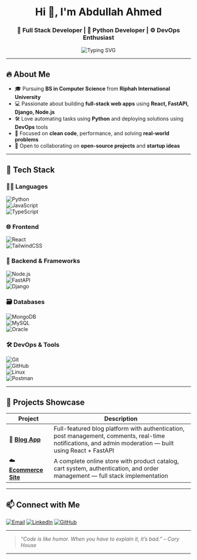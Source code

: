 <h1 align="center">Hi 👋, I'm Abdullah Ahmed</h1>
<h3 align="center">🚀 Full Stack Developer | 🐍 Python Developer | ⚙️ DevOps Enthusiast</h3>

<p align="center">
  <img src="https://readme-typing-svg.herokuapp.com?font=Fira+Code&duration=3000&pause=1000&center=true&vCenter=true&width=500&lines=Full+Stack+Web+Developer;Python+%7C+FastAPI+%7C+Django;React+%7C+Node+%7C+MongoDB+%7C+MySQL;DevOps+%7C+Automation+%7C+Problem+Solver" alt="Typing SVG" />
</p>

---

## 🔥 About Me

- 🎓 Pursuing **BS in Computer Science** from **Riphah International University**
- 💻 Passionate about building **full-stack web apps** using **React, FastAPI, Django, Node.js**
- 🛠 Love automating tasks using **Python** and deploying solutions using **DevOps** tools
- 🚀 Focused on **clean code**, performance, and solving **real-world problems**
- 🤝 Open to collaborating on **open-source projects** and **startup ideas**

---

## 🧰 Tech Stack

### 👨‍💻 Languages  
![Python](https://img.shields.io/badge/-Python-05122A?style=flat&logo=python)  
![JavaScript](https://img.shields.io/badge/-JavaScript-05122A?style=flat&logo=javascript)  
![TypeScript](https://img.shields.io/badge/-TypeScript-05122A?style=flat&logo=typescript)

### 🌐 Frontend  
![React](https://img.shields.io/badge/-React-05122A?style=flat&logo=react)  
![TailwindCSS](https://img.shields.io/badge/-TailwindCSS-05122A?style=flat&logo=tailwind-css)

### 🧩 Backend & Frameworks  
![Node.js](https://img.shields.io/badge/-Node.js-05122A?style=flat&logo=node.js)  
![FastAPI](https://img.shields.io/badge/-FastAPI-05122A?style=flat&logo=fastapi)  
![Django](https://img.shields.io/badge/-Django-05122A?style=flat&logo=django)

### 🗃️ Databases  
![MongoDB](https://img.shields.io/badge/-MongoDB-05122A?style=flat&logo=mongodb)  
![MySQL](https://img.shields.io/badge/-MySQL-05122A?style=flat&logo=mysql)  
![Oracle](https://img.shields.io/badge/-Oracle-05122A?style=flat&logo=oracle)

### 🛠 DevOps & Tools  
![Git](https://img.shields.io/badge/-Git-05122A?style=flat&logo=git)  
![GitHub](https://img.shields.io/badge/-GitHub-05122A?style=flat&logo=github)  
![Linux](https://img.shields.io/badge/-Linux-05122A?style=flat&logo=linux)  
![Postman](https://img.shields.io/badge/-Postman-05122A?style=flat&logo=postman)

---

## 🌟 Projects Showcase

| Project | Description |
|--------|-------------|
| 🔗 [**Blog App**](https://github.com/ABDULLAHAHMED1575/blog) | Full-featured blog platform with authentication, post management, comments, real-time notifications, and admin moderation — built using React + FastAPI |
| ☁️ [**Ecommerce Site**](https://github.com/ABDULLAHAHMED1575/ecommerce) | A complete online store with product catalog, cart system, authentication, and order management — full stack implementation |

---

## 📫 Connect with Me

<p align="left">
  <a href="mailto:abdullahahmed.dev@gmail.com"><img src="https://img.shields.io/badge/-Gmail-05122A?style=flat&logo=gmail" alt="Email" /></a>
  <a href="https://www.linkedin.com/in/abdullahahmeddev"><img src="https://img.shields.io/badge/-LinkedIn-05122A?style=flat&logo=linkedin" alt="LinkedIn" /></a>
  <a href="https://github.com/AbdullahAhmedDev"><img src="https://img.shields.io/badge/-GitHub-05122A?style=flat&logo=github" alt="GitHub" /></a>
</p>

---

> *“Code is like humor. When you have to explain it, it’s bad.” – Cory House*

---
